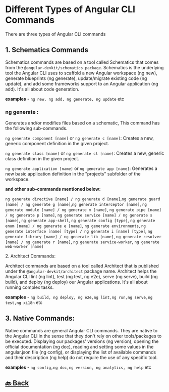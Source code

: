 <h1>Different Types of Angular CLI Commands</h1>

There are three types of Angular CLI commands

<h2>1. Schematics Commands</h2>

Schematics commands are based on a tool called Schematics that comes from the `@angular-devkit/schematics package`. Schematics is the underlying tool the Angular CLI uses to scaffold a new Angular workspace (ng new), generate blueprints (ng generate), update/migrate existing code (ng update), and add some frameworks support to an Angular application (ng add). It's all about code generation.

**examples** - `ng new, ng add, ng generate, ng update` etc

<h3>ng generate <schematic>:</h3>

Generates and/or modifies files based on a schematic, This command has the following sub-commands.

`ng generate component [name]` or `ng generate c [name]`: Creates a new, generic component definition in the given project.

`ng generate class [name]` or `ng generate cl [name]`: Creates a new, generic class definition in the given project.

`ng generate application [name]` or `ng generate app [name]`: Generates a new basic application definition in the "projects" subfolder of the workspace.

**and other sub-commands mentioned below:**

`ng generate directive [name] / ng generate d [name]`,`ng generate guard [name] / ng generate g [name]`,`ng generate interceptor [name]`, `ng generate module [name] / ng generate m [name]`, `ng generate pipe [name] / ng generate p [name]`, `ng generate service [name] / ng generate s [name]`, `ng generate app-shell`, `ng generate config [type]`, `ng generate enum [name] / ng generate e [name]`, `ng generate environments`, `ng generate interface [name] [type] / ng generate i [name] [type]`, `ng generate library [name] / ng generate lib [name]`, `ng generate resolver [name] / ng generate r [name]`, `ng generate service-worker`, `ng generate web-worker [name]`

</h2>2. Architect Commands:</h2>

Architect commands are based on a tool called Architect that is published under the `@angular-devkit/architect` package name. Architect helps the Angular CLI lint (ng lint), test (ng test, ng e2e), serve (ng serve), build (ng build), and deploy (ng deploy) our Angular applications. It's all about running complex tasks.

**examples** - `ng build, ng deploy, ng e2e,ng lint,ng run,ng serve,ng test,ng xi18n` etc


<h2>3. Native Commands:</h2>

Native commands are general Angular CLI commands. They are native to the Angular CLI in the sense that they don't rely on other tools/packages to be executed. Displaying our packages' versions (ng version), opening the official documentation (ng doc), reading and setting some values in the angular.json file (ng config), or displaying the list of available commands and their description (ng help) do not require the use of any specific tool.

**examples** - `ng config,ng doc,ng version, ng analytics, ng help` etc


<h2><a href="https://github.com/sanjay9616/Angular/blob/master/README.md"> 🔙 Back</a></h2>
